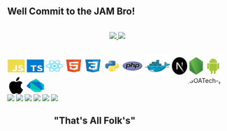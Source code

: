 ## Well Commit to the JAM Bro!
<br>
<div align="center">
  <a href="https://github.com/iwasrep">
  <img height="160em" src="https://github-readme-stats.vercel.app/api?username=iwasrep&show_icons=true&theme=great-gatsby&include_all_commits=true&count_private=true"/>
  <img height="160em" src="https://github-readme-stats.vercel.app/api/top-langs/?username=iwasrep&layout=compact&langs_count=7&theme=great-gatsby"/>
  </a>
</div>
<div style="display: inline_block"><br><br>
  <img align="center" alt="GOATech-Js" height="30" width="40" src="https://raw.githubusercontent.com/devicons/devicon/master/icons/javascript/javascript-plain.svg">
  <img align="center" alt="GOATech-Ts" height="30" width="40" src="https://raw.githubusercontent.com/devicons/devicon/master/icons/typescript/typescript-plain.svg">
  <img align="center" alt="GOATech-React" height="30" width="40" src="https://raw.githubusercontent.com/devicons/devicon/master/icons/react/react-original.svg">
  <img align="center" alt="GOATech-HTML" height="30" width="40" src="https://raw.githubusercontent.com/devicons/devicon/master/icons/html5/html5-original.svg">
  <img align="center" alt="GOATech-CSS" height="30" width="40" src="https://raw.githubusercontent.com/devicons/devicon/master/icons/css3/css3-original.svg">
  <img align="center" alt="GOATech-Python" height="30" width="40" src="https://raw.githubusercontent.com/devicons/devicon/master/icons/python/python-original.svg">
  <img align="center" alt="GOATech-PHP" height="40" width="45" src="https://raw.githubusercontent.com/devicons/devicon/master/icons/php/php-original.svg">
  <img align="center" alt="GOATech-Docker" height="50" width="60" src="https://raw.githubusercontent.com/devicons/devicon/master/icons/docker/docker-original.svg">
  <img align="center" alt="GOATech-nextjs" height="40" width="35" src="https://raw.githubusercontent.com/devicons/devicon/master/icons/nextjs/nextjs-original.svg">
  <img align="center" alt="GOATech-nodejs" height="40" width="35" src="https://raw.githubusercontent.com/devicons/devicon/master/icons/nodejs/nodejs-original.svg">
  <img align="center" alt="GOATech-android" height="40" width="35" src="https://raw.githubusercontent.com/devicons/devicon/master/icons/android/android-plain.svg">
  <img align="center" alt="GOATech-Apple" height="40" width="40" src="https://raw.githubusercontent.com/devicons/devicon/master/icons/apple/apple-original.svg">
  <img align="center" alt="GOATech-Dart" height="30" width="40" src="https://raw.githubusercontent.com/devicons/devicon/master/icons/dart/dart-original.svg">
  <img align="right" alt="GOATech-pic" height="130" style="border-radius:50px;" src="https://avatars.githubusercontent.com/u/167486873?s=400&u=aea6c9cb22bac3cdd1595597feea287996d16dca&v=4">
</div>

<div> 
  <a href="https://www.youtube.com/channel/UCloXzL4Rgjr7r_qHrH4pFzA" target="_blank"><img src="https://img.shields.io/badge/YouTube-FF0000?style=for-the-badge&logo=youtube&logoColor=white" /></a>
  <a href="https://instagram.com/diogolinsdrack" target="_blank"><img src="https://img.shields.io/badge/-Instagram-%23E4405F?style=for-the-badge&logo=instagram&logoColor=white" /></a>
 	<a href="https://twitter.com/diogolins018" target="_blank"><img src="https://img.shields.io/badge/Twitter-1DA1F2?style=for-the-badge&logo=twitter&logoColor=white" /></a>
 <a href="https://api.whatsapp.com/send?phone=5518996475908&text=Olá! Te achei no GitHub e queria entrar em contato" target="_blank"><img src="https://img.shields.io/badge/WhatsApp-25D366?style=for-the-badge&logo=whatsapp&logoColor=white" /></a> 
  <a href="mailto:iwas.diogo@gmail.com"><img src="https://img.shields.io/badge/-Gmail-%23333?style=for-the-badge&logo=gmail&logoColor=white" /></a>
  <a href="https://www.linkedin.com/in/dolwebdesign/" target="_blank"><img src="https://img.shields.io/badge/-LinkedIn-%230077B5?style=for-the-badge&logo=linkedin&logoColor=white" /></a>
</div>
<h2 align="center">"That's All Folk's"</h2>
